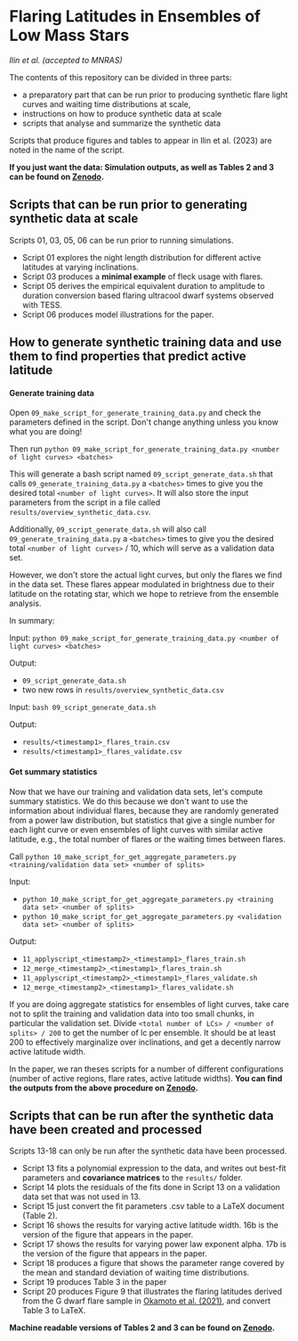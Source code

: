 # Flaring Latitudes in Ensembles of Low Mass Stars

*Ilin et al. (accepted to MNRAS)*

The contents of this repository can be divided in three parts:

- a preparatory part that can be run prior to producing synthetic flare light curves and waiting time distributions at scale,
- instructions on how to produce synthetic data at scale
- scripts that analyse and summarize the synthetic data

Scripts that produce figures and tables to appear in Ilin et al. (2023) are noted in the name of the script.

**If you just want the data: Simulation outputs, as well as Tables 2 and 3 can be found on [Zenodo](https://zenodo.org/record/7996929).**

## Scripts that can be run prior to generating synthetic data at scale

Scripts 01, 03, 05, 06 can be run prior to running simulations.

- Script 01 explores the night length distribution for different active latitudes at varying inclinations.
- Script 03 produces a **minimal example** of fleck usage with flares.
- Script 05 derives the empirical equivalent duration to amplitude to duration conversion based flaring ultracool dwarf systems observed with TESS.
- Script 06 produces model illustrations for the paper.

## How to generate synthetic training data and use them to find properties that predict active latitude

#### Generate training data

Open `09_make_script_for_generate_training_data.py` and check the parameters defined in the script. Don't change anything unless you know what you are doing!

Then run `python 09_make_script_for_generate_training_data.py <number of light curves> <batches>`

This will generate a bash script named `09_script_generate_data.sh` that calls `09_generate_training_data.py` a `<batches>` times to give you the desired total `<number of light curves>`. It will also store the input parameters from the script in a file called `results/overview_synthetic_data.csv`.

Additionally, `09_script_generate_data.sh` will also call `09_generate_training_data.py` a `<batches>` times to give you the desired total `<number of light curves>` / 10, which will serve as a validation data set.

However, we don't store the actual light curves, but only the flares we find in the data set. These flares appear modulated in brightness due to their latitude on the rotating star, which we hope to retrieve from the ensemble analysis.

In summary:

Input: `python 09_make_script_for_generate_training_data.py <number of light curves> <batches>`

Output:

- `09_script_generate_data.sh`
- two new rows in `results/overview_synthetic_data.csv`

Input: `bash 09_script_generate_data.sh`

Output:

- `results/<timestamp1>_flares_train.csv`
- `results/<timestamp1>_flares_validate.csv`

#### Get summary statistics

Now that we have our training and validation data sets, let's compute summary statistics. We do this because we don't want to use the information about individual flares, because they are randomly generated from a power law distribution, but statistics that give a single number for each light curve or even ensembles of light curves with similar active latitude, e.g., the total number of flares or the waiting times between flares.

Call `python 10_make_script_for_get_aggregate_parameters.py <training/validation data set> <number of splits>`


Input:

- `python 10_make_script_for_get_aggregate_parameters.py <training data set> <number of splits>`
- `python 10_make_script_for_get_aggregate_parameters.py <validation data set> <number of splits>`

Output:

- `11_applyscript_<timestamp2>_<timestamp1>_flares_train.sh`
- `12_merge_<timestamp2>_<timestamp1>_flares_train.sh`
- `11_applyscript_<timestamp2>_<timestamp1>_flares_validate.sh`
- `12_merge_<timestamp2>_<timestamp1>_flares_validate.sh`

If you are doing aggregate statistics for ensembles of light curves, take care not to split the training and validation data into too small chunks, in particular the validation set.  Divide `<total number of LCs> / <number of splits> / 200` to get the number of lc per ensemble. It should be at least 200 to effectively marginalize over inclinations, and get a decently narrow active latitude width. 

In the paper, we ran theses scripts for a number of different configurations (number of active regions, flare rates, active latitude widths). **You can find the outputs from the above procedure on [Zenodo](https://zenodo.org/record/7996929).**


## Scripts that can be run after the synthetic data have been created and processed

Scripts 13-18 can only be run after the synthetic data have been processed.

- Script 13 fits a polynomial expression to the data, and writes out best-fit parameters and **covariance matrices** to the ``results/`` folder.
- Script 14 plots the residuals of the fits done in Script 13 on a validation data set that was not used in 13.
- Script 15 just convert the fit parameters .csv table to a LaTeX document (Table 2).
- Script 16 shows the results for varying active latitude width. 16b is the version of the figure that appears in the paper.
- Script 17 shows the results for varying power law exponent alpha. 17b is the version of the figure that appears in the paper.
- Script 18 produces a figure that shows the parameter range covered by the mean and standard deviation of waiting time distributions.
- Script 19 produces Table 3 in the paper
- Script 20 produces Figure 9 that illustrates the flaring latitudes derived from the G dwarf flare sample in [Okamoto et al. (2021)](https://ui.adsabs.harvard.edu/abs/2021ApJ...906...72O/abstract), and convert Table 3 to LaTeX.

**Machine readable versions of Tables 2 and 3 can be found on [Zenodo](https://zenodo.org/record/7996929).**
